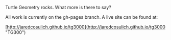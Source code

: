 Turtle Geometry rocks. What more is there to say?  

All work is currently on the gh-pages branch. A live site can be found at:  

[http://jaredcosulich.github.io/tg3000](http://jaredcosulich.github.io/tg3000 "TG300")